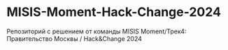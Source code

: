 # MISIS-Moment-Hack-Change-2024
Репозиторий с решением от команды MISIS Moment/Трек4: Правительство Москвы / Hack&amp;Change 2024
